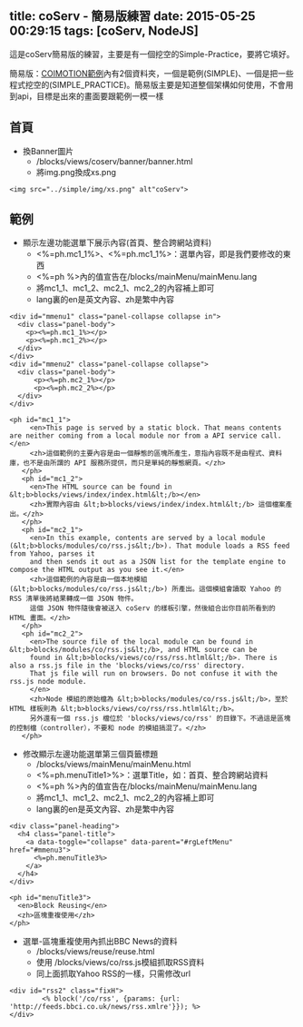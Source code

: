 title: coServ - 簡易版練習
date: 2015-05-25 00:29:15
tags: [coServ, NodeJS]
---

這是coServ簡易版的練習，主要是有一個挖空的Simple-Practice，要將它填好。

簡易版：[COIMOTION範例](https://drive.google.com/file/d/0B7bg8P4NEh7kNGttQ0VQQmtNTTA/view?pli=1)內有2個資料夾，一個是範例(SIMPLE)、一個是把一些程式挖空的(SIMPLE_PRACTICE)。簡易版主要是知道整個架構如何使用，不會用到api，目標是出來的畫面要跟範例一模一樣

<!-- more -->

## 首頁

- 換Banner圖片
    - /blocks/views/coserv/banner/banner.html
    - 將img.png換成xs.png

```
<img src="../simple/img/xs.png" alt"coServ">
```

## 範例

- 顯示左邊功能選單下展示內容(首頁、整合跨網站資料)
    - <%=ph.mc1_1%>、<%=ph.mc1_1%>：選單內容，即是我們要修改的東西
    - <%=ph %>內的值宣告在/blocks/mainMenu/mainMenu.lang
    - 將mc1_1、mc1_2、mc2_1、mc2_2的內容補上即可
    - lang裏的en是英文內容、zh是繁中內容

```
<div id="mmenu1" class="panel-collapse collapse in">
  <div class="panel-body">
    <p><%=ph.mc1_1%></p>
    <p><%=ph.mc1_2%></p>
  </div>
</div>
<div id="mmenu2" class="panel-collapse collapse">
  <div class="panel-body">
      <p><%=ph.mc2_1%></p>
      <p><%=ph.mc2_2%></p>
  </div>
</div>
```

```
<ph id="mc1_1">
     <en>This page is served by a static block. That means contents are neither coming from a local module nor from a API service call.</en>
     <zh>這個範例的主要內容是由一個靜態的區塊所產生，意指內容既不是由程式、資料庫，也不是由所謂的 API 服務所提供，而只是單純的靜態網頁。</zh>
   </ph>
   <ph id="mc1_2">
     <en>The HTML source can be found in &lt;b>blocks/views/index/index.html&lt;/b></en>
     <zh>實際內容由 &lt;b>blocks/views/index/index.html&lt;/b> 這個檔案產出。</zh>
   </ph>
   <ph id="mc2_1">
     <en>In this example, contents are served by a local module (&lt;b>blocks/modules/co/rss.js&lt;/b>). That module loads a RSS feed from Yahoo, parses it
     and then sends it out as a JSON list for the template engine to compose the HTML output as you see it.</en>
     <zh>這個範例的內容是由一個本地模組 (&lt;b>blocks/modules/co/rss.js&lt;/b>) 所產出。這個模組會讀取 Yahoo 的 RSS 清單後將結果轉成一個 JSON 物件。
     這個 JSON 物件隨後會被送入 coServ 的樣板引擎，然後組合出你目前所看到的 HTML 畫面。</zh>
   </ph>
   <ph id="mc2_2">
     <en>The source file of the local module can be found in &lt;b>blocks/modules/co/rss.js&lt;/b>, and HTML source can be
     found in &lt;b>blocks/views/co/rss/rss.htlml&lt;/b>. There is also a rss.js file in the 'blocks/views/co/rss' directory.
     That js file will run on browsers. Do not confuse it with the rss.js node module.
     </en>
     <zh>Node 模組的原始檔為 &lt;b>blocks/modules/co/rss.js&lt;/b>，至於 HTML 樣板則為 &lt;b>blocks/views/co/rss/rss.htlml&lt;/b>。
     另外還有一個 rss.js 檔位於 'blocks/views/co/rss' 的目錄下。不過這是區塊的控制檔（controller），不要和 node 的模組搞混了。</zh>
   </ph>
```

- 修改顯示左邊功能選單第三個頁籤標題
    - /blocks/views/mainMenu/mainMenu.html
    - <%=ph.menuTitle1>%>：選單Title，如：首頁、整合跨網站資料
    - <%=ph %>內的值宣告在/blocks/mainMenu/mainMenu.lang
    - 將mc1_1、mc1_2、mc2_1、mc2_2的內容補上即可
    - lang裏的en是英文內容、zh是繁中內容

```
<div class="panel-heading">
  <h4 class="panel-title">
    <a data-toggle="collapse" data-parent="#rgLeftMenu" href="#mmenu3">
      <%=ph.menuTitle3%>
    </a>
  </h4>
</div>
```

```
<ph id="menuTitle3">
  <en>Block Reusing</en>
  <zh>區塊重複使用</zh>
</ph>
```

- 選單-區塊重複使用內抓出BBC News的資料
    - /blocks/views/reuse/reuse.html
    - 使用 /blocks/views/co/rss.js模組抓取RSS資料
    - 同上面抓取Yahoo RSS的一樣，只需修改url

```
<div id="rss2" class="fixH">
  		<% block('/co/rss', {params: {url: 'http://feeds.bbci.co.uk/news/rss.xmlre'}}); %>
</div>
```
